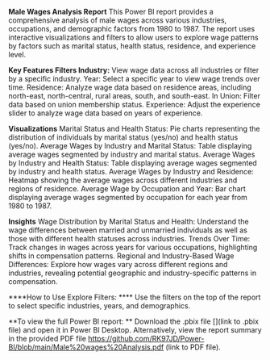 **Male Wages Analysis Report**
This Power BI report provides a comprehensive analysis of male wages across various industries, occupations, and demographic factors from 1980 to 1987. The report uses interactive visualizations and filters to allow users to explore wage patterns by factors such as marital status, health status, residence, and experience level.

**Key Features Filters Industry:**
View wage data across all industries or filter by a specific industry. 
Year: Select a specific year to view wage trends over time. 
Residence: Analyze wage data based on residence areas, including north-east, north-central, rural areas, south, and south-east. 
In Union: Filter data based on union membership status. 
Experience: Adjust the experience slider to analyze wage data based on years of experience. 

**Visualizations**
Marital Status and Health Status: Pie charts representing the distribution of individuals by marital status (yes/no) and health status (yes/no). 
Average Wages by Industry and Marital Status: Table displaying average wages segmented by industry and marital status. 
Average Wages by Industry and Health Status: Table displaying average wages segmented by industry and health status. 
Average Wages by Industry and Residence: Heatmap showing the average wages across different industries and regions of residence. 
Average Wage by Occupation and Year: Bar chart displaying average wages segmented by occupation for each year from 1980 to 1987. 

**Insights**
Wage Distribution by Marital Status and Health: Understand the wage differences between married and unmarried individuals as well as those with different health statuses across industries. 
Trends Over Time: Track changes in wages across years for various occupations, highlighting shifts in compensation patterns. 
Regional and Industry-Based Wage Differences: Explore how wages vary across different regions and industries, revealing potential geographic and industry-specific patterns in compensation. 

****How to Use Explore Filters: ****
Use the filters on the top of the report to select specific industries, years, and demographics. 

**To view the full Power BI report: **
Download the .pbix file [](link to .pbix file) and open it in Power BI Desktop. Alternatively, view the report summary in the provided PDF file https://github.com/RK97JD/Power-BI/blob/main/Male%20wages%20Analysis.pdf (link to PDF file).
